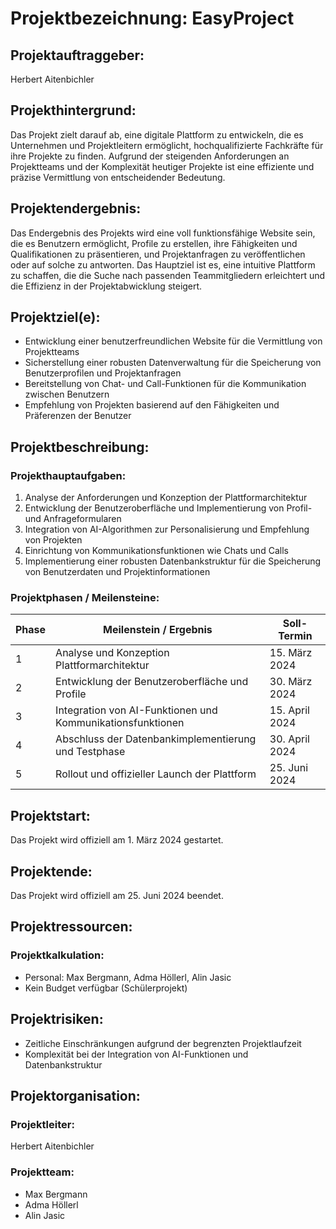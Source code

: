 # Projektbezeichnung: EasyProject


## Projektauftraggeber:  
Herbert Aitenbichler

## Projekthintergrund:  
Das Projekt zielt darauf ab, eine digitale Plattform zu entwickeln, die es Unternehmen und Projektleitern ermöglicht, hochqualifizierte Fachkräfte für ihre Projekte zu finden. Aufgrund der steigenden Anforderungen an Projektteams und der Komplexität heutiger Projekte ist eine effiziente und präzise Vermittlung von entscheidender Bedeutung.

## Projektendergebnis:  
Das Endergebnis des Projekts wird eine voll funktionsfähige Website sein, die es Benutzern ermöglicht, Profile zu erstellen, ihre Fähigkeiten und Qualifikationen zu präsentieren, und Projektanfragen zu veröffentlichen oder auf solche zu antworten. Das Hauptziel ist es, eine intuitive Plattform zu schaffen, die die Suche nach passenden Teammitgliedern erleichtert und die Effizienz in der Projektabwicklung steigert.

## Projektziel(e):  
- Entwicklung einer benutzerfreundlichen Website für die Vermittlung von Projektteams
- Sicherstellung einer robusten Datenverwaltung für die Speicherung von Benutzerprofilen und Projektanfragen
- Bereitstellung von Chat- und Call-Funktionen für die Kommunikation zwischen Benutzern
- Empfehlung von Projekten basierend auf den Fähigkeiten und Präferenzen der Benutzer

## Projektbeschreibung:  
### Projekthauptaufgaben:
1. Analyse der Anforderungen und Konzeption der Plattformarchitektur
2. Entwicklung der Benutzeroberfläche und Implementierung von Profil- und Anfrageformularen
3. Integration von AI-Algorithmen zur Personalisierung und Empfehlung von Projekten
4. Einrichtung von Kommunikationsfunktionen wie Chats und Calls
5. Implementierung einer robusten Datenbankstruktur für die Speicherung von Benutzerdaten und Projektinformationen

### Projektphasen / Meilensteine:  
| Phase | Meilenstein / Ergebnis | Soll-Termin |
|-------|------------------------|-------------|
| 1     | Analyse und Konzeption Plattformarchitektur | 15. März 2024 |
| 2     | Entwicklung der Benutzeroberfläche und Profile | 30. März 2024 |
| 3     | Integration von AI-Funktionen und Kommunikationsfunktionen | 15. April 2024 |
| 4     | Abschluss der Datenbankimplementierung und Testphase | 30. April 2024 |
| 5     | Rollout und offizieller Launch der Plattform | 25. Juni 2024 |

## Projektstart:  
Das Projekt wird offiziell am 1. März 2024 gestartet.

## Projektende:  
Das Projekt wird offiziell am 25. Juni 2024 beendet.

## Projektressourcen:  
### Projektkalkulation:  
- Personal: Max Bergmann, Adma Höllerl, Alin Jasic  
- Kein Budget verfügbar (Schülerprojekt)  

## Projektrisiken:  
- Zeitliche Einschränkungen aufgrund der begrenzten Projektlaufzeit
- Komplexität bei der Integration von AI-Funktionen und Datenbankstruktur

## Projektorganisation:  
### Projektleiter:  
Herbert Aitenbichler  

### Projektteam:  
- Max Bergmann  
- Adma Höllerl  
- Alin Jasic  
